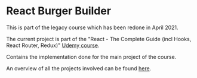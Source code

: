 # React Burger Builder
This is part of the legacy course which has been redone in April 2021.

The current project is part of the "React - The Complete Guide (incl Hooks, React Router, Redux)" [Udemy course](https://www.udemy.com/course/react-the-complete-guide-incl-redux/).

Contains the implementation done for the main project of the course.

An overview of all the projects involved can be found [here](https://github.com/mariamihai/udemy-react-overview).
